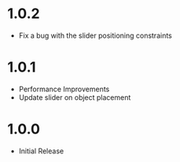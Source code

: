 # 1.0.2
- Fix a bug with the slider positioning constraints

# 1.0.1
- Performance Improvements
- Update slider on object placement

# 1.0.0
- Initial Release
